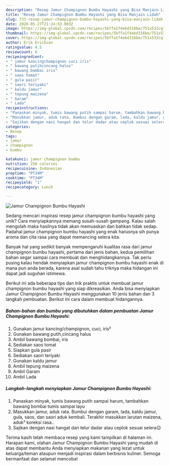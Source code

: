 ```yaml
---
description: "Resep Jamur Champignon Bumbu Hayashi yang Bisa Manjain Lidah"
title: "Resep Jamur Champignon Bumbu Hayashi yang Bisa Manjain Lidah"
slug: 733-resep-jamur-champignon-bumbu-hayashi-yang-bisa-manjain-lidah
date: 2020-05-27T21:24:53.003Z
image: https://img-global.cpcdn.com/recipes/5bffa1f4ebd316be/751x532cq70/jamur-champignon-bumbu-hayashi-foto-resep-utama.jpg
thumbnail: https://img-global.cpcdn.com/recipes/5bffa1f4ebd316be/751x532cq70/jamur-champignon-bumbu-hayashi-foto-resep-utama.jpg
cover: https://img-global.cpcdn.com/recipes/5bffa1f4ebd316be/751x532cq70/jamur-champignon-bumbu-hayashi-foto-resep-utama.jpg
author: Erik Erickson
ratingvalue: 4.5
reviewcount: 6
recipeingredient:
- " jamur kancingchampignon cuci iris"
- " bawang putihcincang halus"
- " bawang bombai iris"
- " saos tomat"
- " gula pasir"
- " saori teriyaki"
- " kaldu jamur"
- " tepung maizena"
- " Garam"
- " Lada"
recipeinstructions:
- "Panaskan minyak, tumis bawang putih sampai harum, tambahkan bawang bombai tumis sampai layu"
- "Masukkan jamur, aduk rata. Bumbui dengan garam, lada, kaldu jamur, gula, saos, dan saori aduk kembali. Terakhir masukkan larutan maizena, aduk² koreksi rasa.."
- "Sajikan dengan nasi hangat dan telur dadar atau ceplok sesuai selera😉"
categories:
- Resep
tags:
- jamur
- champignon
- bumbu

katakunci: jamur champignon bumbu 
nutrition: 250 calories
recipecuisine: Indonesian
preptime: "PT34M"
cooktime: "PT34M"
recipeyield: "1"
recipecategory: Lunch

---
```



![Jamur Champignon Bumbu Hayashi](https://img-global.cpcdn.com/recipes/5bffa1f4ebd316be/751x532cq70/jamur-champignon-bumbu-hayashi-foto-resep-utama.jpg)

Sedang mencari inspirasi resep jamur champignon bumbu hayashi yang unik? Cara menyiapkannya memang susah-susah gampang. Kalau salah mengolah maka hasilnya tidak akan memuaskan dan bahkan tidak sedap. Padahal jamur champignon bumbu hayashi yang enak harusnya sih punya aroma dan cita rasa yang dapat memancing selera kita.



Banyak hal yang sedikit banyak mempengaruhi kualitas rasa dari jamur champignon bumbu hayashi, pertama dari jenis bahan, kedua pemilihan bahan segar sampai cara membuat dan menghidangkannya. Tak perlu pusing kalau hendak menyiapkan jamur champignon bumbu hayashi enak di mana pun anda berada, karena asal sudah tahu triknya maka hidangan ini dapat jadi suguhan istimewa.


Berikut ini ada beberapa tips dan trik praktis untuk membuat jamur champignon bumbu hayashi yang siap dikreasikan. Anda bisa menyiapkan Jamur Champignon Bumbu Hayashi menggunakan 10 jenis bahan dan 3 langkah pembuatan. Berikut ini cara dalam membuat hidangannya.

<!--inarticleads1-->

##### Bahan-bahan dan bumbu yang dibutuhkan dalam pembuatan Jamur Champignon Bumbu Hayashi:

1. Gunakan  jamur kancing/champignon, cuci, iris²
1. Gunakan  bawang putih,cincang halus
1. Ambil  bawang bombai, iris
1. Sediakan  saos tomat
1. Siapkan  gula pasir
1. Sediakan  saori teriyaki
1. Gunakan  kaldu jamur
1. Ambil  tepung maizena
1. Ambil  Garam
1. Ambil  Lada




<!--inarticleads2-->

##### Langkah-langkah menyiapkan Jamur Champignon Bumbu Hayashi:

1. Panaskan minyak, tumis bawang putih sampai harum, tambahkan bawang bombai tumis sampai layu
1. Masukkan jamur, aduk rata. Bumbui dengan garam, lada, kaldu jamur, gula, saos, dan saori aduk kembali. Terakhir masukkan larutan maizena, aduk² koreksi rasa..
1. Sajikan dengan nasi hangat dan telur dadar atau ceplok sesuai selera😉




Terima kasih telah membaca resep yang kami tampilkan di halaman ini. Harapan kami, olahan Jamur Champignon Bumbu Hayashi yang mudah di atas dapat membantu Anda menyiapkan makanan yang lezat untuk keluarga/teman ataupun menjadi inspirasi dalam berbisnis kuliner. Semoga bermanfaat dan selamat mencoba!
